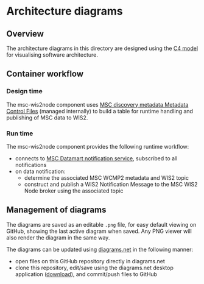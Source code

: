 # Architecture diagrams

## Overview

The architecture diagrams in this directory are designed using the [C4 model](https://c4model.com) for visualising software architecture.

## Container workflow

### Design time

The msc-wis2node component uses [MSC discovery metadata Metadata Control Files](https://geopython.github.io/pygeometa/reference/mcf) (managed internally)
to build a table for runtime handling and publishing of MSC data to WIS2.

### Run time

The msc-wis2node component provides the following runtime workflow:

- connects to [MSC Datamart notification service](https://eccc-msc.github.io/open-data/msc-datamart/readme_en/), subscribed to all notifications
- on data notification:
  - determine the associated MSC WCMP2 metadata and WIS2 topic
  - construct and publish a WIS2 Notification Message to the MSC WIS2 Node broker using the associated topic


## Management of diagrams

The diagrams are saved as an editable `.png` file, for easy default viewing on GitHub, showing the last active diagram when saved. Any PNG
viewer will also render the diagram in the same way.

The diagrams can be updated using [diagrams.net](https://diagrams.net) in the following manner:

- open files on this GitHub repository directly in diagrams.net
- clone this repository, edit/save using the diagrams.net desktop application ([download](https://github.com/jgraph/drawio-desktop/releases)), and commit/push files to GitHub
